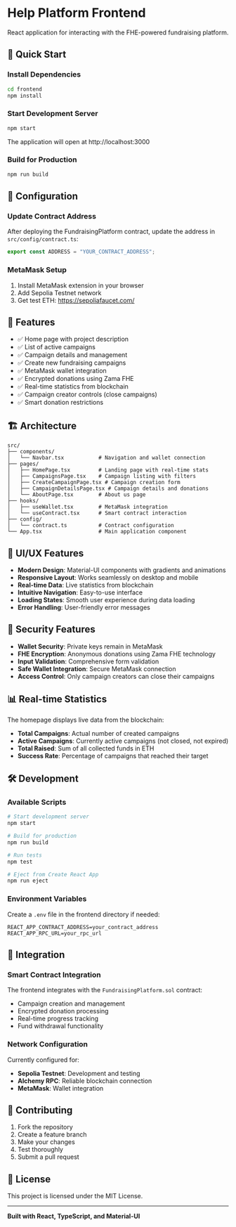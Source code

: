 # Help Platform Frontend

React application for interacting with the FHE-powered fundraising platform.

## 🚀 Quick Start

### Install Dependencies

```bash
cd frontend
npm install
```

### Start Development Server

```bash
npm start
```

The application will open at http://localhost:3000

### Build for Production

```bash
npm run build
```

## 🔧 Configuration

### Update Contract Address

After deploying the FundraisingPlatform contract, update the address in `src/config/contract.ts`:

```typescript
export const ADDRESS = "YOUR_CONTRACT_ADDRESS";
```

### MetaMask Setup

1. Install MetaMask extension in your browser
2. Add Sepolia Testnet network
3. Get test ETH: https://sepoliafaucet.com/

## 📱 Features

- ✅ Home page with project description
- ✅ List of active campaigns
- ✅ Campaign details and management
- ✅ Create new fundraising campaigns
- ✅ MetaMask wallet integration
- ✅ Encrypted donations using Zama FHE
- ✅ Real-time statistics from blockchain
- ✅ Campaign creator controls (close campaigns)
- ✅ Smart donation restrictions

## 🏗️ Architecture

```
src/
├── components/
│   └── Navbar.tsx           # Navigation and wallet connection
├── pages/
│   ├── HomePage.tsx         # Landing page with real-time stats
│   ├── CampaignsPage.tsx    # Campaign listing with filters
│   ├── CreateCampaignPage.tsx # Campaign creation form
│   ├── CampaignDetailsPage.tsx # Campaign details and donations
│   └── AboutPage.tsx        # About us page
├── hooks/
│   ├── useWallet.tsx        # MetaMask integration
│   └── useContract.tsx      # Smart contract interaction
├── config/
│   └── contract.ts          # Contract configuration
└── App.tsx                  # Main application component
```

## 🎨 UI/UX Features

- **Modern Design**: Material-UI components with gradients and animations
- **Responsive Layout**: Works seamlessly on desktop and mobile
- **Real-time Data**: Live statistics from blockchain
- **Intuitive Navigation**: Easy-to-use interface
- **Loading States**: Smooth user experience during data loading
- **Error Handling**: User-friendly error messages

## 🔐 Security Features

- **Wallet Security**: Private keys remain in MetaMask
- **FHE Encryption**: Anonymous donations using Zama FHE technology
- **Input Validation**: Comprehensive form validation
- **Safe Wallet Integration**: Secure MetaMask connection
- **Access Control**: Only campaign creators can close their campaigns

## 📊 Real-time Statistics

The homepage displays live data from the blockchain:

- **Total Campaigns**: Actual number of created campaigns
- **Active Campaigns**: Currently active campaigns (not closed, not expired)
- **Total Raised**: Sum of all collected funds in ETH
- **Success Rate**: Percentage of campaigns that reached their target

## 🛠️ Development

### Available Scripts

```bash
# Start development server
npm start

# Build for production
npm run build

# Run tests
npm test

# Eject from Create React App
npm run eject
```

### Environment Variables

Create a `.env` file in the frontend directory if needed:

```env
REACT_APP_CONTRACT_ADDRESS=your_contract_address
REACT_APP_RPC_URL=your_rpc_url
```

## 🔗 Integration

### Smart Contract Integration

The frontend integrates with the `FundraisingPlatform.sol` contract:

- Campaign creation and management
- Encrypted donation processing
- Real-time progress tracking
- Fund withdrawal functionality

### Network Configuration

Currently configured for:

- **Sepolia Testnet**: Development and testing
- **Alchemy RPC**: Reliable blockchain connection
- **MetaMask**: Wallet integration

## 📝 Contributing

1. Fork the repository
2. Create a feature branch
3. Make your changes
4. Test thoroughly
5. Submit a pull request

## 📄 License

This project is licensed under the MIT License.

---

**Built with React, TypeScript, and Material-UI**
